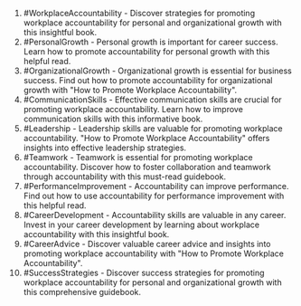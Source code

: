 1. #WorkplaceAccountability - Discover strategies for promoting workplace accountability for personal and organizational growth with this insightful book.
2. #PersonalGrowth - Personal growth is important for career success. Learn how to promote accountability for personal growth with this helpful read.
3. #OrganizationalGrowth - Organizational growth is essential for business success. Find out how to promote accountability for organizational growth with "How to Promote Workplace Accountability".
4. #CommunicationSkills - Effective communication skills are crucial for promoting workplace accountability. Learn how to improve communication skills with this informative book.
5. #Leadership - Leadership skills are valuable for promoting workplace accountability. "How to Promote Workplace Accountability" offers insights into effective leadership strategies.
6. #Teamwork - Teamwork is essential for promoting workplace accountability. Discover how to foster collaboration and teamwork through accountability with this must-read guidebook.
7. #PerformanceImprovement - Accountability can improve performance. Find out how to use accountability for performance improvement with this helpful read.
8. #CareerDevelopment - Accountability skills are valuable in any career. Invest in your career development by learning about workplace accountability with this insightful book.
9. #CareerAdvice - Discover valuable career advice and insights into promoting workplace accountability with "How to Promote Workplace Accountability".
10. #SuccessStrategies - Discover success strategies for promoting workplace accountability for personal and organizational growth with this comprehensive guidebook.


